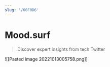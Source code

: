 ```yaml
---
slug: '/60F0D6'
---
```


# Mood.surf

> Discover expert insights from tech Twitter

![[Pasted image 20221013005758.png]]
